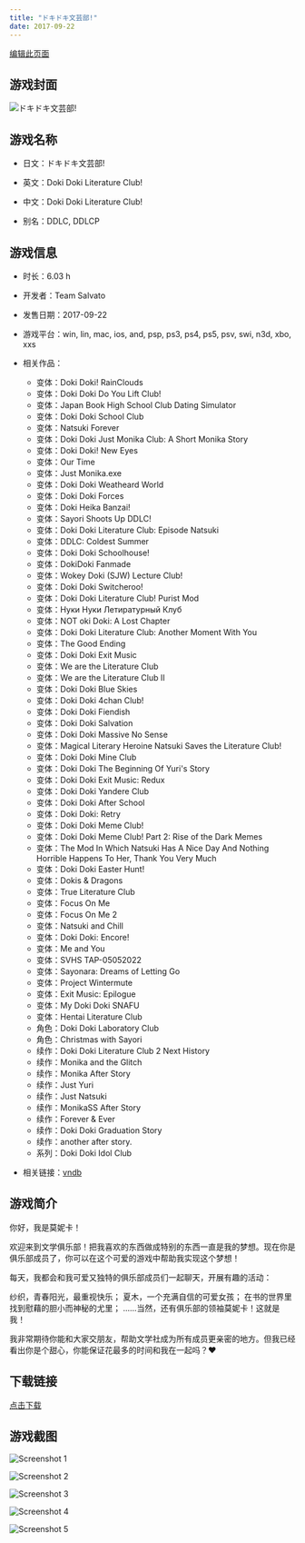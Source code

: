 ```yaml
---
title: "ドキドキ文芸部!"
date: 2017-09-22
---
```

[编辑此页面](https://github.com/ACG-3/ADV3-source/blob/main/source/_posts/%E3%83%89%E3%82%AD%E3%83%89%E3%82%AD%E6%96%87%E8%8A%B8%E9%83%A8%21.md)

## 游戏封面

![ドキドキ文芸部!](https%3A//pan.timero.xyz/onedrive/img_lib_001/%E3%83%89%E3%82%AD%E3%83%89%E3%82%AD%E6%96%87%E8%8A%B8%E9%83%A8%21_cover.avif)


## 游戏名称

- 日文：ドキドキ文芸部!
- 英文：Doki Doki Literature Club!
- 中文：Doki Doki Literature Club!

- 别名：DDLC, DDLCP


## 游戏信息

- 时长：6.03 h
- 开发者：Team Salvato
- 发售日期：2017-09-22
- 游戏平台：win, lin, mac, ios, and, psp, ps3, ps4, ps5, psv, swi, n3d, xbo, xxs
- 相关作品：
   - 变体：Doki Doki! RainClouds
   - 变体：Doki Doki Do You Lift Club!
   - 变体：Japan Book High School Club Dating Simulator
   - 变体：Doki Doki School Club
   - 变体：Natsuki Forever
   - 变体：Doki Doki Just Monika Club: A Short Monika Story
   - 变体：Doki Doki! New Eyes
   - 变体：Our Time
   - 变体：Just Monika.exe
   - 变体：Doki Doki Weatheard World
   - 变体：Doki Doki Forces
   - 变体：Doki Heika Banzai!
   - 变体：Sayori Shoots Up DDLC!
   - 变体：Doki Doki Literature Club: Episode Natsuki
   - 变体：DDLC: Coldest Summer
   - 变体：Doki Doki Schoolhouse!
   - 变体：DokiDoki Fanmade
   - 变体：Wokey Doki (SJW) Lecture Club!
   - 变体：Doki Doki Switcheroo!
   - 变体：Doki Doki Literature Club! Purist Mod
   - 变体：Нуки Нуки Летиратурный Клуб
   - 变体：NOT oki Doki: A Lost Chapter
   - 变体：Doki Doki Literature Club: Another Moment With You
   - 变体：The Good Ending
   - 变体：Doki Doki Exit Music
   - 变体：We are the Literature Club
   - 变体：We are the Literature Club II
   - 变体：Doki Doki Blue Skies
   - 变体：Doki Doki 4chan Club!
   - 变体：Doki Doki Fiendish
   - 变体：Doki Doki Salvation
   - 变体：Doki Doki Massive No Sense
   - 变体：Magical Literary Heroine Natsuki Saves the Literature Club!
   - 变体：Doki Doki Mine Club
   - 变体：Doki Doki The Beginning Of Yuri's Story
   - 变体：Doki Doki Exit Music: Redux
   - 变体：Doki Doki Yandere Club
   - 变体：Doki Doki After School
   - 变体：Doki Doki: Retry
   - 变体：Doki Doki Meme Club!
   - 变体：Doki Doki Meme Club! Part 2: Rise of the Dark Memes
   - 变体：The Mod In Which Natsuki Has A Nice Day And Nothing Horrible Happens To Her, Thank You Very Much
   - 变体：Doki Doki Easter Hunt!
   - 变体：Dokis & Dragons
   - 变体：True Literature Club
   - 变体：Focus On Me
   - 变体：Focus On Me 2
   - 变体：Natsuki and Chill
   - 变体：Doki Doki: Encore!
   - 变体：Me and You
   - 变体：SVHS TAP-05052022
   - 变体：Sayonara: Dreams of Letting Go
   - 变体：Project Wintermute
   - 变体：Exit Music: Epilogue
   - 变体：My Doki Doki SNAFU
   - 变体：Hentai Literature Club
   - 角色：Doki Doki Laboratory Club
   - 角色：Christmas with Sayori
   - 续作：Doki Doki Literature Club 2 Next History
   - 续作：Monika and the Glitch
   - 续作：Monika After Story
   - 续作：Just Yuri
   - 续作：Just Natsuki
   - 续作：MonikaSS After Story
   - 续作：Forever & Ever
   - 续作：Doki Doki Graduation Story
   - 续作：another after story.
   - 系列：Doki Doki Idol Club

- 相关链接：[vndb](https://vndb.org/v21905)


## 游戏简介

你好，我是莫妮卡！

欢迎来到文学俱乐部！把我喜欢的东西做成特别的东西一直是我的梦想。现在你是俱乐部成员了，你可以在这个可爱的游戏中帮助我实现这个梦想！

每天，我都会和我可爱又独特的俱乐部成员们一起聊天，开展有趣的活动：

纱织，青春阳光，最重视快乐；
夏木，一个充满自信的可爱女孩；
在书的世界里找到慰藉的胆小而神秘的尤里；
......当然，还有俱乐部的领袖莫妮卡！这就是我！

我非常期待你能和大家交朋友，帮助文学社成为所有成员更亲密的地方。但我已经看出你是个甜心，你能保证花最多的时间和我在一起吗？♥




## 下载链接

[点击下载](https://pan.timero.xyz/onedrive/adv_lib_001/%E3%83%89%E3%82%AD%E3%83%89%E3%82%AD%E6%96%87%E8%8A%B8%E9%83%A8%21)


## 游戏截图


![Screenshot 1](https%3A//pan.timero.xyz/onedrive/img_lib_001/%E3%83%89%E3%82%AD%E3%83%89%E3%82%AD%E6%96%87%E8%8A%B8%E9%83%A8%21_Screenshot_1.avif)

![Screenshot 2](https%3A//pan.timero.xyz/onedrive/img_lib_001/%E3%83%89%E3%82%AD%E3%83%89%E3%82%AD%E6%96%87%E8%8A%B8%E9%83%A8%21_Screenshot_2.avif)

![Screenshot 3](https%3A//pan.timero.xyz/onedrive/img_lib_001/%E3%83%89%E3%82%AD%E3%83%89%E3%82%AD%E6%96%87%E8%8A%B8%E9%83%A8%21_Screenshot_3.avif)

![Screenshot 4](https%3A//pan.timero.xyz/onedrive/img_lib_001/%E3%83%89%E3%82%AD%E3%83%89%E3%82%AD%E6%96%87%E8%8A%B8%E9%83%A8%21_Screenshot_4.avif)

![Screenshot 5](https%3A//pan.timero.xyz/onedrive/img_lib_001/%E3%83%89%E3%82%AD%E3%83%89%E3%82%AD%E6%96%87%E8%8A%B8%E9%83%A8%21_Screenshot_5.avif)

